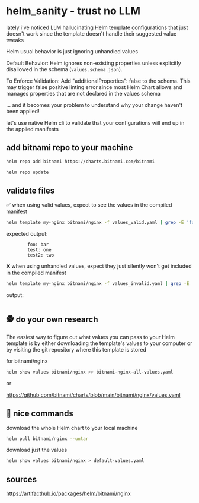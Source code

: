 # helm_sanity - trust no LLM

lately i've noticed LLM hallucinating Helm template configurations that just
doesn't work since the template doesn't handle their suggested value tweaks

Helm usual behavior is just ignoring unhandled values

Default Behavior: Helm ignores non-existing properties unless explicitly
disallowed in the schema (`values.schema.json`).

To Enforce Validation: Add "additionalProperties": false to the schema. This
may trigger false positive linting error since most Helm Chart allows and
manages properties that are not declared in the values schema

... and it becomes your problem to understand why your change haven't been
applied!

let's use native Helm cli to validate that your configurations will end up in
the applied manifests

## add bitnami repo to your machine

```bash
helm repo add bitnami https://charts.bitnami.com/bitnami

helm repo update
```

## validate files

✅ when using valid values, expect to see the values in the compiled manifest

```bash
helm template my-nginx bitnami/nginx -f values_valid.yaml | grep -E 'foo|test'
```

expected output:

```
        foo: bar
        test: one
        test2: two
```

❌ when using unhandled values, expect they just silently won't get included in
the compiled manifest

```bash
helm template my-nginx bitnami/nginx -f values_invalid.yaml | grep -E 'solve_all_my_problems'
```

output:

```bash

```

## 🕵️ do your own research

The easiest way to figure out what values you can pass to your Helm template is
by either downloading the template's values to your computer or by visiting the
git repository where this template is stored

for bitnami/nginx

```bash
helm show values bitnami/nginx >> bitnami-nginx-all-values.yaml
```

or

<https://github.com/bitnami/charts/blob/main/bitnami/nginx/values.yaml>

## 🌸 nice commands

download the whole Helm chart to your local machine

```bash
helm pull bitnami/nginx --untar
```

download just the values

```bash
helm show values bitnami/nginx > default-values.yaml
```

## sources

<https://artifacthub.io/packages/helm/bitnami/nginx>
